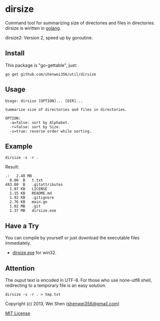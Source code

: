 dirsize
========

Command tool for summarizing size of directories and files in directories.
dirsize is wiritten in [golang](http://golang.org).

dirsize2: Version 2, speed up by goroutine.

Install
-------
This package is "go-gettable", just:

    go get github.com/shenwei356/util/dirsize

Usage
-----
    
    Usage: dirsize [OPTION]... [DIR]...

    Summarize size of directories and files in directories.

    OPTION:
      -a=false: sort by Alphabet.
      -r=false: sort by Size.
      -s=true: reverse order while sorting.

Example
-------
    
    dirsize -s -r .

Result:

    .:   2.40 MB
      0.00  B	t.txt
    483.00  B	.gitattributes
      1.07 KB	LICENSE
      1.15 KB	README.md
      1.92 KB	.gitignore
      2.76 KB	main.go
      1.02 MB	.git
      1.37 MB	dirsize.exe

Have a Try
----------
You can compile by yourself or just download the executable files immediately.

- [dirsize.exe](https://github.com/shenwei356/dirsize/blob/master/dirsize.exe) for win32.

Attention
---------
The ouput text is encoded in UTF-8. For those who use none-utf8 shell, 
redirecting to a temporary file is an easy solution.

    dirsize -s -r . > tmp.txt
      
Copyright (c) 2013, Wei Shen (shenwei356@gmail.com)

[MIT License](https://github.com/shenwei356/dirsize/blob/master/LICENSE)